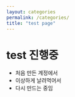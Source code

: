 ```yaml
---
layout: categories
permalink: /categories/
title: "test page"
---
```


# test 진행중
* 처음 만든 계정에서
* 이상하게 날려먹어서
* 다시 만드는 중임
